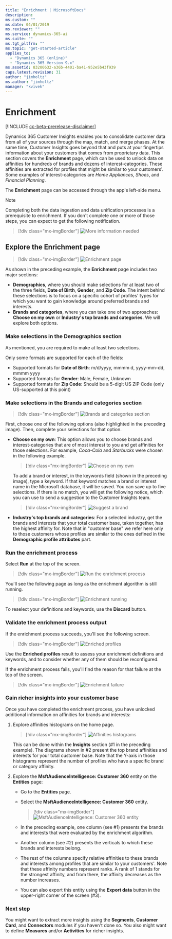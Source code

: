 ```yaml
---
title: "Enrichment | MicrosoftDocs"
description: 
ms.custom: ""
ms.date: 04/01/2019
ms.reviewer: ""
ms.service: dynamics-365-ai
ms.suite: ""
ms.tgt_pltfrm: ""
ms.topic: "get-started-article"
applies_to: 
  - "Dynamics 365 (online)"
  - "Dynamics 365 Version 9.x"
ms.assetid: 83200632-a36b-4401-ba41-952e5b43f939
caps.latest.revision: 31
author: "jimholtz"
ms.author: "jimholtz"
manager: "kvivek"
---
```

# Enrichment

[!INCLUDE [cc-beta-prerelease-disclaimer](../includes/cc-beta-prerelease-disclaimer.md)]

Dynamics 365 Customer Insights enables you to consolidate customer data from all of your sources through the map, match, and merge phases. At the same time, Customer Insights goes beyond that and puts at your fingertips information about your customers that comes from proprietary data. This section covers the **Enrichment** page, which can be used to unlock data on affinities for hundreds of brands and dozens of interest-categories. These affinities are extracted for profiles that might be similar to your customers'. Some examples of interest-categories are *Home Appliances*, *Shoes*, and *Financial Planning*.

The **Enrichment** page can be accessed through the app's left-side menu.

> [!NOTE]
> Completing both the data ingestion and data unification processes is a prerequisite to enrichment. If you don't complete one or more of those steps, you can expect to get the following notification.

  > [!div class="mx-imgBorder"] 
  > ![More information needed](media/configure-data-enrich-profile.png "More information needed")

## Explore the Enrichment page

> [!div class="mx-imgBorder"] 
> ![Enrichment page](media/configure-data-enrich-profile-page.png "Enrichment page")

As shown in the preceding example, the **Enrichment** page includes two major sections:

- **Demographics**, where you should make selections for at least two of the three fields, **Date of Birth**, **Gender**, and **Zip Code**. The intent behind these selections is to focus on a specific cohort of profiles' types for which you want to gain knowledge around preferred brands and interests. 
- **Brands and categories**, where you can take one of two approaches: **Choose on my own** or **Industry's top brands and categories**. We will explore both options.

### Make selections in the Demographics section

As mentioned, you are required to make at least two selections. 

Only some formats are supported for each of the fields:

- Supported formats for **Date of Birth**: m/d/yyyy, mmmm d, yyyy-mm-dd, mmmm yyyy
- Supported formats for **Gender**: Male, Female, Unknown
- Supported formats for **Zip Code**: Should be a 5-digit US ZIP Code (only US-supported at this point)

### Make selections in the Brands and categories section

> [!div class="mx-imgBorder"] 
> ![Brands and categories section](media/configure-data-enrich-profile-brands.png "Brands and categories section")

First, choose one of the following options (also highlighted in the preceding image). Then, complete your selections for that option.

- **Choose on my own**: This option allows you to choose brands and interest-categories that are of most interest to you and get affinities for those selections. For example, *Coca-Cola* and *Starbucks* were chosen in the following example.
  
    > [!div class="mx-imgBorder"] 
    > ![Choose on my own](media/configure-data-enrich-profile-brands-example.png "Choose on my own")

    To add a brand or interest, in the keywords field (shown in the preceding image), type a keyword. If that keyword matches a brand or interest name in the Microsoft database, it will be saved. You can save up to five selections. If there is no match, you will get the following notice, which you can use to send a suggestion to the Customer Insights team.

    > [!div class="mx-imgBorder"] 
    > ![Suggest a brand](media/configure-data-enrich-profile-suggest-brand.png "Suggest a brand")

- **Industry's top brands and categories**: For a selected industry, get the brands and interests that your total customer base, taken together, has the highest affinity for. Note that in "customer base" we refer here only to those customers whose profiles are similar to the ones defined in the **Demographic profile attributes** part.
  
### Run the enrichment process

Select **Run** at the top of the screen.

> [!div class="mx-imgBorder"] 
> ![Run the enrichment process](media/configure-data-enrich-profile-choose-own.png "Run the enrichment process")

You'll see the following page as long as the enrichment algorithm is still running.

> [!div class="mx-imgBorder"] 
> ![Enrichment running](media/configure-data-enrich-profile-enriching.png "Enrichment running")

To reselect your definitions and keywords, use the **Discard** button.

### Validate the enrichment process output

If the enrichment process succeeds, you'll see the following screen.

> [!div class="mx-imgBorder"] 
> ![Enriched profiles](media/configure-data-enrich-profile-succeeded.png "Enriched profiles")

Use the **Enriched profiles** result to assess your enrichment definitions and keywords, and to consider whether any of them should be reconfigured.

If the enrichment process fails, you'll find the reason for that failure at the top of the screen.

> [!div class="mx-imgBorder"] 
> ![Enrichment failure](media/configure-data-enrich-profile-failed.png "Enrichment failure")

### Gain richer insights into your customer base

Once you have completed the enrichment process, you have unlocked additional information on affinities for brands and interests:

1. Explore affinities histograms on the home page.

   > [!div class="mx-imgBorder"] 
   > ![Affinities histograms](media/enrichment-affinities-histogram.png "Affinities histograms")

    This can be done within the **Insights** section (#1 in the preceding example). The diagrams shown in #2 present the top brand affinities and interests for your total customer base. Note that the Y-axis in those histograms represent the number of profiles who have a specific brand or category affinity.

2. Explore the **MsftAudienceIntelligence: Customer 360** entity on the **Entities** page:

   - Go to the **Entities** page.
   - Select the **MsftAudienceIntelligence: Customer 360** entity.

     > [!div class="mx-imgBorder"] 
     > ![MsftAudienceIntelligence: Customer 360 entity](media/configure-data-entities-info.png "MsftAudienceIntelligence: Customer 360 entity")

   - In the preceding example, one column (see #1) presents the brands and interests that were evaluated by the enrichment algorithm.
   - Another column (see #2) presents the verticals to which these brands and interests belong.
   - The rest of the columns specify relative affinities to these brands and interests among profiles that are similar to your customers'. Note that these affinity numbers represent ranks. A rank of 1 stands for the strongest affinity, and from there, the affinity decreases as the number increases.  
   - You can also export this entity using the **Export data** button in the upper-right corner of the screen (#3).

### Next step
You might want to extract more insights using the **Segments**, **Customer Card**, and **Connectors** modules if you haven't done so. You also might want to define **Measures** and/or **Activities** for richer insights. 
